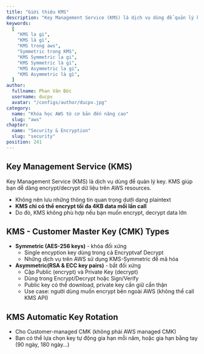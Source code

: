 ```yaml
---
title: "Giới thiệu KMS"
description: "Key Management Service (KMS) là dịch vụ dùng để quản lý key. KMS giúp bạn dễ dàng encrypt/decrypt dữ liệu trên AWS resources."
keywords:
  [
    "KMS la gi",
    "KMS là gì",
    "KMS trong aws",
    "Symmetric trong KMS",
    "KMS Symmetric la gi",
    "KMS Symmetric là gì",
    "KMS Asymmetric la gi",
    "KMS Asymmetric là gì",
  ]
author:
  fullname: Phan Văn Đức
  username: ducpv
  avatar: "/configs/author/ducpv.jpg"
category:
  name: "Khóa học AWS từ cơ bản đến nâng cao"
  slug: "aws"
chapter:
  name: "Security & Encryption"
  slug: "security"
position: 241
---
```


## Key Management Service (KMS)

Key Management Service (KMS) là dịch vụ dùng để quản lý key. KMS giúp bạn dễ dàng encrypt/decrypt dữ liệu trên AWS resources.

- Không nên lưu những thông tin quan trọng dưới dạng plaintext
- **KMS chỉ có thể encrypt tối đa 4KB data mối lần call**
- Do đó, KMS không phù hợp nếu bạn muốn encrypt, decrypt data lớn

## KMS - Customer Master Key (CMK) Types

- **Symmetric (AES-256 keys)** - khóa đối xứng
  - Single encyption key dùng trong cả Encryptvaf Decrypt
  - Những dịch vụ trên AWS sử dụng KMS-Symmetric để mã hóa
- **Asymmetric(RSA & ECC key pairs)** - bất đối xứng
  - Cặp Public (encrypt) và Private Key (decrypt)
  - Dùng trong Encrypt/Decrypt hoặc Sign/Verify
  - Public key có thể download, private key cần giữ cẩn thận
  - Use case: người dùng muốn encrypt bên ngoài AWS (không thể call KMS API)

## KMS Automatic Key Rotation

- Cho Customer-managed CMK (không phải AWS managed CMK)
- Bạn có thể lựa chọn key tự động gia hạn mỗi năm, hoặc gia hạn bằng tay (90 ngày, 180 ngày...)

